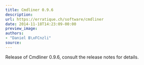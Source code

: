 ```yaml
---
title: Cmdliner 0.9.6
description:
url: https://erratique.ch/software/cmdliner
date: 2014-11-18T14:23:09-00:00
preview_image:
authors:
- "Daniel B\xFCnzli"
source:
---
```


<p>Release of Cmdliner 0.9.6, consult the release notes for details.</p>
